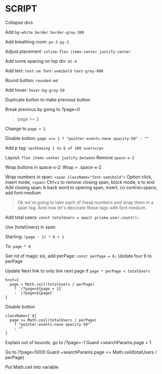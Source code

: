 # SCRIPT

Collapse divs

Add `bg-white border border-gray-300`

Add breathing room: `px-3 py-2`

Adjust placement: `inline-flex items-center justify-center`

Add some spacing on top div: `mt-4`

Add text: `text-sm font-semibold text-gray-900`

Round button: `rounded-md`

Add hover: `hover:bg-gray-50`

Duplicate button to make previous button

Break previous by going to ?page=0

> page >= 2

Change to `page > 2`

Disable button: `page === 1 ? "pointer-events-none opacity-50" : ""`

Add p tag: `<p>Showing 1 to 6 of 100 users</p>`

Layout: `flex items-center justify-between`
Remove `space-x-2`

Wrap buttons in space-x-2: Wrap > .space-x-2

Wrap numbers in span: `<span className="font-semibold">`
Option click, insert mode, `<span>`
Ctrl+z to remove closing span, block mode, e to end
Add closing span.
b back word to opening span, insert, cn control+space, add font-medium

> Ok we're going to take each of these numbers and wrap them in a span tag.
> And now let's decorate these tags with font medium.

Add total users: `const totalUsers = await prisma.user.count();`

Use {totalUsers} in span

Starting: `(page - 1) * 6 + 1`

To: `page * 6`

Get rid of magic six, add perPage: `const perPage = 6;`
Update four 6 to perPage

Update Next link to only link next page if `page * perPage < totalUsers`

```tsx
href={
  page < Math.ceil(totalUsers / perPage)
    ? `/?page=${page + 1}`
    : `/?page=${page}`
}
```

Disable button

```tsx
className={`${
  page >= Math.ceil(totalUsers / perPage)
    ? "pointer-events-none opacity-50"
    : ""
}
```

Explain out of bounds, go to /?page=-1
Guard +searchParams.page > 1

Go to /?page=5000
Guard +searchParams.page <= Math.ceil(totalUsers / perPage)

Put Math.ceil into variable
